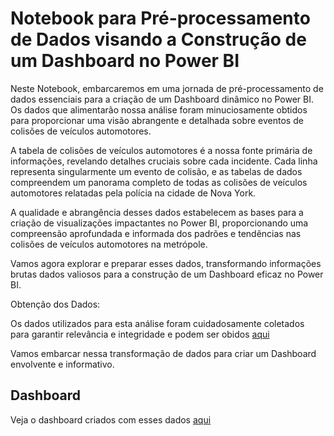 # Notebook para Pré-processamento de Dados visando a Construção de um Dashboard no Power BI

Neste Notebook, embarcaremos em uma jornada de pré-processamento de dados essenciais para a criação de um Dashboard dinâmico no Power BI. Os dados que alimentarão nossa análise foram minuciosamente obtidos para proporcionar uma visão abrangente e detalhada sobre eventos de colisões de veículos automotores.

A tabela de colisões de veículos automotores é a nossa fonte primária de informações, revelando detalhes cruciais sobre cada incidente. Cada linha representa singularmente um evento de colisão, e as tabelas de dados compreendem um panorama completo de todas as colisões de veículos automotores relatadas pela polícia na cidade de Nova York.

A qualidade e abrangência desses dados estabelecem as bases para a criação de visualizações impactantes no Power BI, proporcionando uma compreensão aprofundada e informada dos padrões e tendências nas colisões de veículos automotores na metrópole.

Vamos agora explorar e preparar esses dados, transformando informações brutas dados valiosos para a construção de um Dashboard eficaz no Power BI.

Obtenção dos Dados:

Os dados utilizados para esta análise foram cuidadosamente coletados para garantir relevância e integridade e podem ser obidos [aqui](https://data.cityofnewyork.us/Public-Safety/Motor-Vehicle-Collisions-Crashes/h9gi-nx95)

Vamos embarcar nessa transformação de dados para criar um Dashboard envolvente e informativo.

## Dashboard

Veja o dashboard criados com esses dados [aqui](https://app.powerbi.com/view?r=eyJrIjoiN2UzNmQ1MDktODI5Ny00ZjVmLThmMDgtMGFlM2YyNDIxOTczIiwidCI6IjI4NTBmODEzLWRmNzUtNDhkZC1iYjY4LWYwNWU5OWQ5YTQ3YiJ9)
